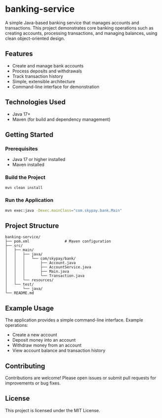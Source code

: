 # banking-service

A simple Java-based banking service that manages accounts and transactions. This project demonstrates core banking operations such as creating accounts, processing transactions, and managing balances, using clean object-oriented design.

## Features

- Create and manage bank accounts
- Process deposits and withdrawals
- Track transaction history
- Simple, extensible architecture
- Command-line interface for demonstration

## Technologies Used

- Java 17+
- Maven (for build and dependency management)

## Getting Started

### Prerequisites

- Java 17 or higher installed
- Maven installed

### Build the Project

```bash
mvn clean install
```

### Run the Application

```bash
mvn exec:java -Dexec.mainClass="com.skypay.bank.Main"
```

## Project Structure

```
banking-service/
├── pom.xml                # Maven configuration
├── src/
│   ├── main/
│   │   ├── java/
│   │   │   └── com/skypay/bank/
│   │   │       ├── Account.java
│   │   │       ├── AccountService.java
│   │   │       ├── Main.java
│   │   │       └── Transaction.java
│   │   └── resources/
│   └── test/
│       └── java/
└── README.md
```

## Example Usage

The application provides a simple command-line interface. Example operations:

- Create a new account
- Deposit money into an account
- Withdraw money from an account
- View account balance and transaction history

## Contributing

Contributions are welcome! Please open issues or submit pull requests for improvements or bug fixes.

## License

This project is licensed under the MIT License.
